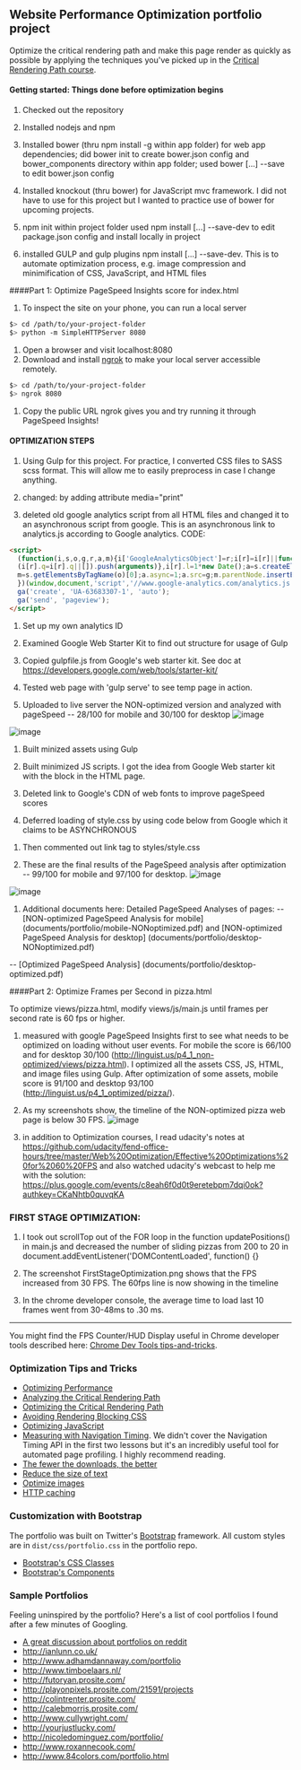 ## Website Performance Optimization portfolio project

Optimize the critical rendering path and make this page render as quickly as possible by applying the techniques you've picked up in the [Critical Rendering Path course](https://www.udacity.com/course/ud884).

#### Getting started: Things done before optimization begins

1. Checked out the repository

1. Installed nodejs and npm

1. Installed bower (thru npm install -g within app folder) for web app dependencies;
  did bower init to create bower.json config and bower_components directory within app folder;
  used bower [...] --save to edit bower.json config

1. Installed knockout (thru bower) for JavaScript mvc framework. I did not have to use for this project but I wanted to practice use of bower for upcoming projects.

1. npm init within project folder
  used npm install [...] --save-dev to edit package.json config and install locally in project

1. installed GULP and gulp plugins npm install [...] --save-dev. This is to automate optimization process, e.g. image compression and minimification of CSS, JavaScript, and HTML files

####Part 1: Optimize PageSpeed Insights score for index.html

1. To inspect the site on your phone, you can run a local server

  ```bash
  $> cd /path/to/your-project-folder
  $> python -m SimpleHTTPServer 8080
  ```

1. Open a browser and visit localhost:8080
1. Download and install [ngrok](https://ngrok.com/) to make your local server accessible remotely.

  ``` bash
  $> cd /path/to/your-project-folder
  $> ngrok 8080
  ```

1. Copy the public URL ngrok gives you and try running it through PageSpeed Insights!

#### OPTIMIZATION STEPS

1. Using Gulp for this project. For practice, I converted CSS files to SASS scss format. This will allow me to easily preprocess in case I change anything.

1. changed: <link href="styles/print.css" rel="stylesheet"> by adding attribute media="print"

1. deleted old google analytics script from all HTML files and changed it to an asynchronous script from google. This is an asynchronous link to analytics.js according to Google analytics.
CODE:
``` html
<script>
  (function(i,s,o,g,r,a,m){i['GoogleAnalyticsObject']=r;i[r]=i[r]||function(){
  (i[r].q=i[r].q||[]).push(arguments)},i[r].l=1*new Date();a=s.createElement(o),
  m=s.getElementsByTagName(o)[0];a.async=1;a.src=g;m.parentNode.insertBefore(a,m)
  })(window,document,'script','//www.google-analytics.com/analytics.js','ga');
  ga('create', 'UA-63683307-1', 'auto');
  ga('send', 'pageview');
</script>
```

1. Set up my own analytics ID

1. Examined Google Web Starter Kit to find out structure for usage of Gulp

1. Copied gulpfile.js from Google's web starter kit. See doc at https://developers.google.com/web/tools/starter-kit/

1. Tested web page with 'gulp serve' to see temp page in action.

1. Uploaded to live server the NON-optimized version and analyzed with pageSpeed -- 28/100 for mobile and 30/100 for desktop
![image](documents/portfolio/mobile-NONoptimized.png)

![image](documents/portfolio/desktop-NONoptimized.png)

1. Built minized assets using Gulp

1. Built minimized JS scripts. I got the idea from Google Web starter kit with the block <!-- build:js scripts/perfmatters.min.js --> in the HTML page.

1. Deleted link to Google's CDN of web fonts to improve pageSpeed scores

1. Deferred loading of style.css by using code below from Google which it claims to be ASYNCHRONOUS
<script>
var cb = function() {
var l = document.createElement('link'); l.rel = 'stylesheet';
l.href = 'styles/style.css';
var h = document.getElementsByTagName('head')[0]; h.parentNode.insertBefore(l, h);
};
var raf = requestAnimationFrame || mozRequestAnimationFrame ||
webkitRequestAnimationFrame || msRequestAnimationFrame;
if (raf) raf(cb);
else window.addEventListener('load', cb);
</script>

1. Then commented out link tag to styles/style.css

1. These are the final results of the PageSpeed analysis after optimization -- 99/100 for mobile and 97/100 for desktop.
![image](documents/portfolio/mobile-optimized.png)

![image](documents/portfolio/desktop-optimized.png)

1. Additional documents here:
Detailed PageSpeed Analyses of pages:
-- [NON-optimized PageSpeed Analysis for mobile] (documents/portfolio/mobile-NONoptimized.pdf)
and [NON-optimized PageSpeed Analysis for desktop] (documents/portfolio/desktop-NONoptimized.pdf)

-- [Optimized PageSpeed Analysis] (documents/portfolio/desktop-optimized.pdf)



####Part 2: Optimize Frames per Second in pizza.html

To optimize views/pizza.html, modify views/js/main.js until frames per second rate is 60 fps or higher.

1. measured with google PageSpeed Insights first to see what needs to be optimized on loading without user events. For mobile the score is 66/100 and for desktop 30/100 (http://linguist.us/p4_1_non-optimized/views/pizza.html). I optimized all the assets CSS, JS, HTML, and image files using Gulp. After optimization of some assets, mobile score is 91/100 and desktop 93/100 (http://linguist.us/p4_1_optimized/pizza/).

1. As my screenshots show, the timeline of the NON-optimized pizza web page is below 30 FPS.
![image](documents/pizza/pizzaTimelineNONoptimized1.png)

1. in addition to Optimization courses, I read udacity's notes at https://github.com/udacity/fend-office-hours/tree/master/Web%20Optimization/Effective%20Optimizations%20for%2060%20FPS and also watched udacity's webcast to help me with the solution: https://plus.google.com/events/c8eah6f0d0t9eretebpm7dqi0ok?authkey=CKaNhtb0quvqKA

### FIRST STAGE OPTIMIZATION:
1. I took out scrollTop out of the FOR loop in the function updatePositions() in main.js and decreased the number of sliding pizzas from 200 to 20 in document.addEventListener('DOMContentLoaded', function() {}

1. The screenshot FirstStageOptimization.png shows that the FPS increased from 30 FPS. The 60fps line is now showing in the timeline

1. In the chrome developer console, the average time to load last 10 frames went from 30-48ms to .30 ms.

-----------------------------
You might find the FPS Counter/HUD Display useful in Chrome developer tools described here: [Chrome Dev Tools tips-and-tricks](https://developer.chrome.com/devtools/docs/tips-and-tricks).

### Optimization Tips and Tricks
* [Optimizing Performance](https://developers.google.com/web/fundamentals/performance/ "web performance")
* [Analyzing the Critical Rendering Path](https://developers.google.com/web/fundamentals/performance/critical-rendering-path/analyzing-crp.html "analyzing crp")
* [Optimizing the Critical Rendering Path](https://developers.google.com/web/fundamentals/performance/critical-rendering-path/optimizing-critical-rendering-path.html "optimize the crp!")
* [Avoiding Rendering Blocking CSS](https://developers.google.com/web/fundamentals/performance/critical-rendering-path/render-blocking-css.html "render blocking css")
* [Optimizing JavaScript](https://developers.google.com/web/fundamentals/performance/critical-rendering-path/adding-interactivity-with-javascript.html "javascript")
* [Measuring with Navigation Timing](https://developers.google.com/web/fundamentals/performance/critical-rendering-path/measure-crp.html "nav timing api"). We didn't cover the Navigation Timing API in the first two lessons but it's an incredibly useful tool for automated page profiling. I highly recommend reading.
* <a href="https://developers.google.com/web/fundamentals/performance/optimizing-content-efficiency/eliminate-downloads.html">The fewer the downloads, the better</a>
* <a href="https://developers.google.com/web/fundamentals/performance/optimizing-content-efficiency/optimize-encoding-and-transfer.html">Reduce the size of text</a>
* <a href="https://developers.google.com/web/fundamentals/performance/optimizing-content-efficiency/image-optimization.html">Optimize images</a>
* <a href="https://developers.google.com/web/fundamentals/performance/optimizing-content-efficiency/http-caching.html">HTTP caching</a>

### Customization with Bootstrap
The portfolio was built on Twitter's <a href="http://getbootstrap.com/">Bootstrap</a> framework. All custom styles are in `dist/css/portfolio.css` in the portfolio repo.

* <a href="http://getbootstrap.com/css/">Bootstrap's CSS Classes</a>
* <a href="http://getbootstrap.com/components/">Bootstrap's Components</a>

### Sample Portfolios

Feeling uninspired by the portfolio? Here's a list of cool portfolios I found after a few minutes of Googling.

* <a href="http://www.reddit.com/r/webdev/comments/280qkr/would_anybody_like_to_post_their_portfolio_site/">A great discussion about portfolios on reddit</a>
* <a href="http://ianlunn.co.uk/">http://ianlunn.co.uk/</a>
* <a href="http://www.adhamdannaway.com/portfolio">http://www.adhamdannaway.com/portfolio</a>
* <a href="http://www.timboelaars.nl/">http://www.timboelaars.nl/</a>
* <a href="http://futoryan.prosite.com/">http://futoryan.prosite.com/</a>
* <a href="http://playonpixels.prosite.com/21591/projects">http://playonpixels.prosite.com/21591/projects</a>
* <a href="http://colintrenter.prosite.com/">http://colintrenter.prosite.com/</a>
* <a href="http://calebmorris.prosite.com/">http://calebmorris.prosite.com/</a>
* <a href="http://www.cullywright.com/">http://www.cullywright.com/</a>
* <a href="http://yourjustlucky.com/">http://yourjustlucky.com/</a>
* <a href="http://nicoledominguez.com/portfolio/">http://nicoledominguez.com/portfolio/</a>
* <a href="http://www.roxannecook.com/">http://www.roxannecook.com/</a>
* <a href="http://www.84colors.com/portfolio.html">http://www.84colors.com/portfolio.html</a>
